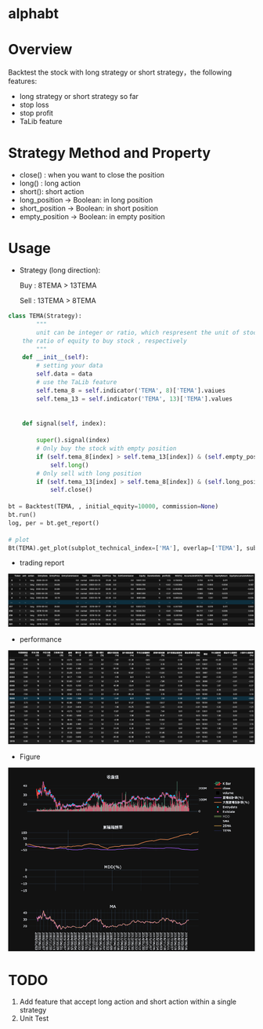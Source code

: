 # alphabt

# Overview

Backtest the stock with long strategy or short strategy，the following features:

- long strategy or short strategy so far
- stop loss
- stop profit
- TaLib feature

# Strategy Method and Property

- close() : when you want to close the position
- long() : long action
- short(): short action
- long_position -> Boolean: in long position
- short_position -> Boolean: in short position
- empty_position -> Boolean: in empty position 

# Usage

- Strategy (long direction):

    Buy :  8TEMA > 13TEMA

    Sell : 13TEMA > 8TEMA

```python
class TEMA(Strategy):
		"""
		unit can be integer or ratio, which respresent the unit of stock or 
    the ratio of equity to buy stock , respectively
		"""
    def __init__(self):
        # setting your data
        self.data = data
        # use the TaLib feature
        self.tema_8 = self.indicator('TEMA', 8)['TEMA'].vaiues
        self.tema_13 = self.indicator('TEMA', 13)['TEMA'].values


    def signal(self, index):

        super().signal(index)
        # Only buy the stock with empty position
        if (self.tema_8[index] > self.tema_13[index]) & (self.empty_position):
            self.long()
        # Only sell with long position
        if (self.tema_13[index] > self.tema_8[index]) & (self.long_position):
            self.close()

bt = Backtest(TEMA, , initial_equity=10000, commission=None)
bt.run()
log, per = bt.get_report()

# plot
Bt(TEMA).get_plot(subplot_technical_index=['MA'], overlap=['TEMA'], sub_plot_param={'MA':[20, 60]}, overlap_param=None, log=log)
```

- trading report

![My Images](./images/trading_report.png)


- performance

![My Images](./images/yearly_report.png)

- Figure

![newplot](./images/fig.png)

# TODO

1. Add feature that accept long action and short action within a single strategy 
2. Unit Test 